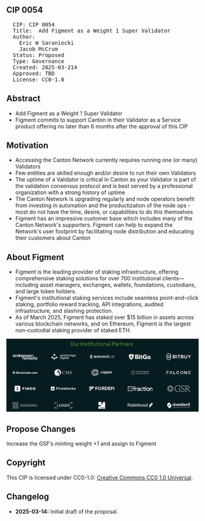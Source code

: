 ## CIP 0054

<pre>
  CIP: CIP 0054
  Title:  Add Figment as a Weight 1 Super Validator
  Author: 
    Eric W Saraniecki 
    Jacob McCrum
  Status: Proposed 
  Type: Governance 
  Created: 2025-03-214
  Approved: TBD
  License: CC0-1.0
</pre>

## Abstract

* Add Figment as a Weight 1 Super Validator
* Figment commits to support Canton in their Validator as a Service product offering no later than 6 months after the approval of this CIP


## Motivation

* Accessing the Canton Network currently requires running one (or many) Validators
* Few entities are skilled enough and/or desire to run their own Validators
* The uptime of a Validator is critical in Canton as your Validator is part of the validation consensus protocol and is best served by a professional organization with a strong history of uptime
* The Canton Network is upgrading regularly and node operators benefit from investing in automation and the productization of the node ops - most do not have the time, desire, or capabilities to do this themselves
* Figment has an impressive customer base which includes many of the Canton Network's supporters. Figment can help to expand the Network's user footprint by facilitating node distribution and educating their customers about Canton


## About Figment
* Figment is the leading provider of staking infrastructure, offering comprehensive staking solutions for over 700 institutional clients—including asset managers, exchanges, wallets, foundations, custodians, and large token holders.
* Figment's institutional staking services include seamless point-and-click staking, portfolio reward tracking, API integrations, audited infrastructure, and slashing protection.
* As of March 2025, Figment has staked over $15 billion in assets across various blockchain networks, and on Ethereum, Figment is the largest non-custodial staking provider of staked ETH.

![img](/cip-0054/cip-0054.png)

## Propose Changes

Increase the GSF’s minting weight +1 and assign to Figment

## Copyright

This CIP is licensed under CC0-1.0: [Creative Commons CC0 1.0 Universal](https://creativecommons.org/publicdomain/zero/1.0/).

## Changelog

* **2025-03-14:** Initial draft of the proposal.
